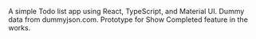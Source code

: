 A simple Todo list app using React, TypeScript, and Material UI. Dummy data from dummyjson.com. Prototype for Show Completed feature in the works.
